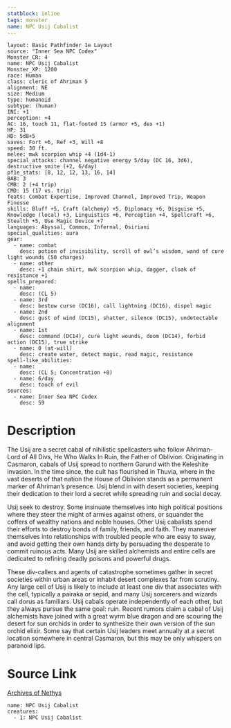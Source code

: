 ```yaml
---
statblock: inline
tags: monster
name: NPC Usij Cabalist
---
```

```statblock
layout: Basic Pathfinder 1e Layout
source: "Inner Sea NPC Codex"
Monster_CR: 4
name: NPC Usij Cabalist
Monster_XP: 1200
race: Human
class: cleric of Ahriman 5
alignment: NE
size: Medium
type: humanoid
subtype: (human)
INI: +1
perception: +4
AC: 16, touch 11, flat-footed 15 (armor +5, dex +1)
HP: 31
HD: 5d8+5
saves: Fort +6, Ref +3, Will +8
speed: 30 ft.
melee: mwk scorpion whip +4 (1d4-1)
special_attacks: channel negative energy 5/day (DC 16, 3d6), destructive smite (+2, 6/day)
pf1e_stats: [8, 12, 12, 13, 16, 14]
BAB: 3
CMB: 2 (+4 trip)
CMD: 15 (17 vs. trip)
feats: Combat Expertise, Improved Channel, Improved Trip, Weapon Finesse
skills: Bluff +5, Craft (alchemy) +5, Diplomacy +6, Disguise +5, Knowledge (local) +3, Linguistics +6, Perception +4, Spellcraft +6, Stealth +5, Use Magic Device +7
languages: Abyssal, Common, Infernal, Osiriani
special_qualities: aura
gear:
  - name: combat
    desc: potion of invisibility, scroll of owl’s wisdom, wand of cure light wounds (50 charges)
  - name: other
    desc: +1 chain shirt, mwk scorpion whip, dagger, cloak of resistance +1
spells_prepared:
  - name:
    desc: (CL 5)
  - name: 3rd
    desc: bestow curse (DC16), call lightning (DC16), dispel magic
  - name: 2nd
    desc: gust of wind (DC15), shatter, silence (DC15), undetectable alignment
  - name: 1st
    desc: command (DC14), cure light wounds, doom (DC14), forbid action (DC15), true strike
  - name: 0 (at-will)
    desc: create water, detect magic, read magic, resistance
spell-like_abilities:
  - name:
    desc: (CL 5; Concentration +8)
  - name: 6/day
    desc: touch of evil
sources:
  - name: Inner Sea NPC Codex
    desc: 59
```
# Description
The Usij are a secret cabal of nihilistic spellcasters who follow Ahriman-Lord of All Divs, He Who Walks In Ruin, the Father of Oblivion. Originating in Casmaron, cabals of Usij spread to northern Garund with the Keleshite invasion. In the time since, the cult has flourished in Thuvia, where in the vast deserts of that nation the House of Oblivion stands as a permanent marker of Ahriman’s presence. Usij blend in with desert societies, keeping their dedication to their lord a secret while spreading ruin and social decay.

Usij seek to destroy. Some insinuate themselves into high political positions where they steer the might of armies against others, or squander the coffers of wealthy nations and noble houses. Other Usij cabalists spend their efforts to destroy bonds of family, friends, and faith. They maneuver themselves into relationships with troubled people who are easy to sway, and avoid getting their own hands dirty by persuading the desperate to commit ruinous acts. Many Usij are skilled alchemists and entire cells are dedicated to refining deadly poisons and powerful drugs.

These div-callers and agents of catastrophe sometimes gather in secret societies within urban areas or inhabit desert complexes far from scrutiny. Any large cell of Usij is likely to include at least one div that associates with the cell, typically a pairaka or sepid, and many Usij sorcerers and wizards call dorus as familiars. Usij cabals operate independently of each other, but they always pursue the same goal: ruin. Recent rumors claim a cabal of Usij alchemists have joined with a great wyrm blue dragon and are scouring the desert for sun orchids in order to synthesize their own version of the sun orchid elixir. Some say that certain Usij leaders meet annually at a secret location somewhere in central Casmaron, but this may be only whispers on paranoid lips.
# Source Link
[Archives of Nethys](https://aonprd.com/NPCDisplay.aspx?ItemName=Usij%20Cabalist)
```encounter-table
name: NPC Usij Cabalist
creatures:
  - 1: NPC Usij Cabalist
```
